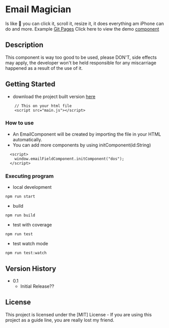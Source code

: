 # Email Magician

Is like 🤯 you can click it, scroll it, resize it, it does everything am iPhone can do and more.
Example [Git Pages](https://jose-bustamante.github.io/EmailsFieldVanilla/) 
Click here to view the demo [component](https://jose-bustamante.github.io/EmailsFieldVanilla/dist/index.html)

## Description

This component is way too good to be used, please DON'T, side effects may apply, the developer won't be held responsible for any miscarriage happened as a result of the use of it.

## Getting Started

- download the project built version [here](./dist/main.js)

```
    // This on your html file
    <script src="main.js"></script>

```

### How to use

- An EmailComponent will be created by importing the file in your HTML automatically.
- You can add more components by using initComponent(id:String)

```
  <script>
    window.emailFieldComponent.initComponent("dos");
  </script>
```

### Executing program

- local development

```
npm run start
```

- build

```
npm run build
```

- test with coverage

```
npm run test

```
- test watch mode

```
npm run test:watch

```

## Version History

- 0.1
  - Initial Release??

## License

This project is licensed under the [MIT] License - If you are using this project as a guide line, you are really lost my friend.
